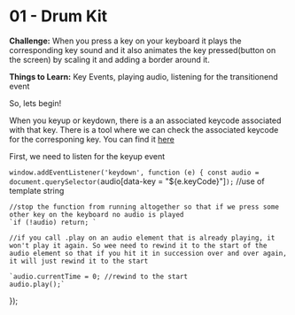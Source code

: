 # 01 - Drum Kit

**Challenge:** When you press a key on your keyboard it plays the corresponding key sound and it also animates the key pressed(button on the screen) by scaling it and adding a border around it.

**Things to Learn:** Key Events, playing audio, listening for the transitionend event

So, lets begin!

When you keyup or keydown, there is a an associated keycode associated with that key. There is a tool where we can check the associated keycode for the corresponing key. You can find it [here](http://keycode.info/)

First, we need to listen for the keyup event

`window.addEventListener('keydown', function (e) {
    const audio = document.querySelector(`audio[data-key = "${e.keyCode}"]`);`  //use of template string
    
    //stop the function from running altogether so that if we press some other key on the keyboard no audio is played
    `if (!audio) return; `
    
    //if you call .play on an audio element that is already playing, it won't play it again. So wee need to rewind it to the start of the     audio element so that if you hit it in succession over and over again, it will just rewind it to the start
    
    `audio.currentTime = 0; //rewind to the start
    audio.play();`
   
});

